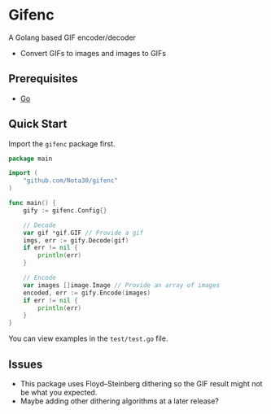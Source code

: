# Gifenc

A Golang based GIF encoder/decoder
- Convert GIFs to images and images to GIFs

## Prerequisites
- [Go](https://go.dev/)
 
## Quick Start
Import the `gifenc` package first.
```go
package main

import (
	"github.com/Nota30/gifenc"
)

func main() {
	gify := gifenc.Config{}

    // Decode
	var gif *gif.GIF // Provide a gif
	imgs, err := gify.Decode(gif)
	if err != nil {
		println(err)
	}

    // Encode
	var images []image.Image // Provide an array of images
    encoded, err := gify.Encode(images)
    if err != nil {
		println(err)
	}
}
```
You can view examples in the `test/test.go` file.

## Issues
- This package uses Floyd–Steinberg dithering so the GIF result might not be what you expected.
- Maybe adding other dithering algorithms at a later release?

